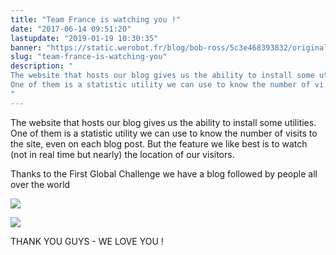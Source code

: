 ```yaml
---
title: "Team France is watching you !"
date: "2017-06-14 09:51:20"
lastupdate: "2019-01-19 10:30:35"
banner: "https://static.werobot.fr/blog/bob-ross/5c3e468393832/original.jpg"
slug: "team-france-is-watching-you"
description: " 
The website that hosts our blog gives us the ability to install some utilities.
One of them is a statistic utility we can use to know the number of vi
"
---
```

The website that hosts our blog gives us the ability to install some utilities.
One of them is a statistic utility we can use to know the number of visits to the site, even on each blog post.
But the feature we like best is to watch (not in real time but nearly) the location of our visitors.

Thanks to the First Global Challenge we have a blog followed by people all over the world

![](https://static.werobot.fr/blog/bob-ross/5c3e468393832/50.jpg)

![](https://static.werobot.fr/blog/bob-ross/5c3e46843ba01/50.jpg)

THANK YOU GUYS - WE LOVE YOU !
    